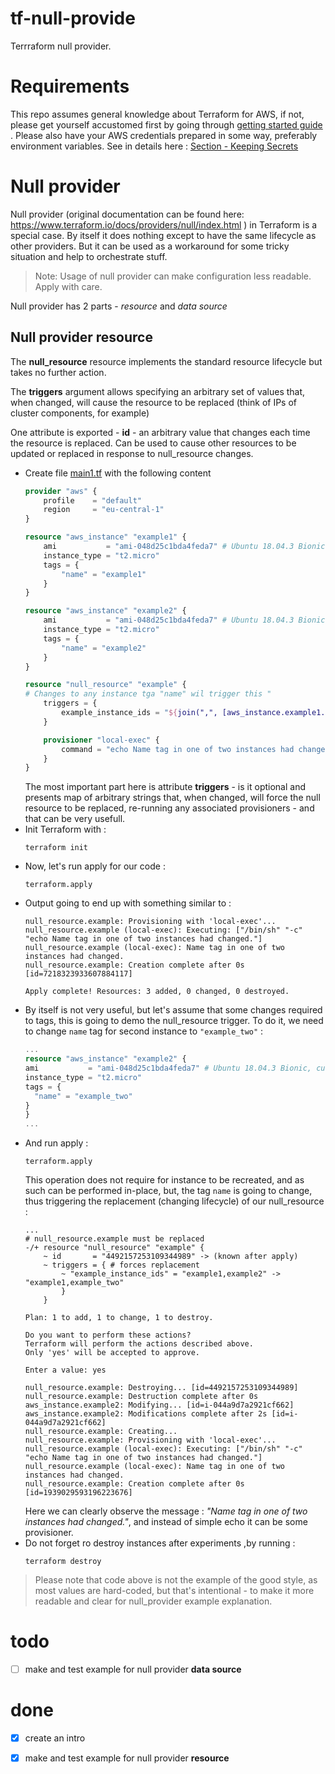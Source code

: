 # tf-null-provide
Terrraform null provider. 

# Requirements
This repo assumes general knowledge about Terraform for AWS, if not, please get yourself accustomed first by going through [getting started guide](https://learn.hashicorp.com/terraform?track=getting-started#getting-started) . Please also have your AWS credentials prepared in some way, preferably environment variables. See in details here : [Section - Keeping Secrets](https://aws.amazon.com/blogs/apn/terraform-beyond-the-basics-with-aws/)


# Null provider
Null provider (original documentation can be found here: https://www.terraform.io/docs/providers/null/index.html ) in Terraform is a special case. By itself it does nothing except to have the same lifecycle as other providers. But it can be used as a workaround for some tricky situation and help to orchestrate stuff.
> Note: Usage of null provider can make configuration less readable. Apply with care.

Null provider has 2 parts - *resource* and *data source*

## Null provider __resource__

The **null_resource** resource implements the standard resource lifecycle but takes no further action.

The **triggers** argument allows specifying an arbitrary set of values that, when changed, will cause the resource to be replaced (think of IPs of cluster components, for example)

One attribute is exported - **id** - an arbitrary value that changes each time the resource is replaced. Can be used to cause other resources to be updated or replaced in response to null_resource changes.

- Create file [main1.tf](main1.tf) with the following content
    ```terraform
    provider "aws" {
        profile    = "default"
        region     = "eu-central-1"
    }

    resource "aws_instance" "example1" {
        ami           = "ami-048d25c1bda4feda7" # Ubuntu 18.04.3 Bionic, custom
        instance_type = "t2.micro"
        tags = {
            "name" = "example1"
        }
    }

    resource "aws_instance" "example2" {
        ami           = "ami-048d25c1bda4feda7" # Ubuntu 18.04.3 Bionic, custom
        instance_type = "t2.micro"
        tags = {
            "name" = "example2"
        }
    }

    resource "null_resource" "example" {
    # Changes to any instance tga "name" wil trigger this "
        triggers = {
            example_instance_ids = "${join(",", [aws_instance.example1.tags.name, aws_instance.example2.tags.name])}"
        }

        provisioner "local-exec" {
            command = "echo Name tag in one of two instances had changed."
        }
    }
    ```
    The most important part here is attribute **triggers** - is it optional and presents map of arbitrary strings that, when changed, will force the null resource to be replaced, re-running any associated provisioners - and that can be very usefull.
- Init Terraform with : 
    ```
    terraform init
    ```
- Now, let's run apply for our code :
    ```
    terraform.apply
    ```
- Output going to end up with something similar to : 
    ```
    null_resource.example: Provisioning with 'local-exec'...
    null_resource.example (local-exec): Executing: ["/bin/sh" "-c" "echo Name tag in one of two instances had changed."]
    null_resource.example (local-exec): Name tag in one of two instances had changed.
    null_resource.example: Creation complete after 0s [id=7218323933607884117]

    Apply complete! Resources: 3 added, 0 changed, 0 destroyed.
    ```
- By itself is not very useful, but let's assume that some changes required to tags, this is going to demo the null_resource trigger. To do it, we need to change `name` tag for second instance to  `"example_two"` :
    ```terraform
    ...
    resource "aws_instance" "example2" {
    ami           = "ami-048d25c1bda4feda7" # Ubuntu 18.04.3 Bionic, custom
    instance_type = "t2.micro"
    tags = {
      "name" = "example_two"
    }  
    }
    ...
    ```
- And run apply :
    ```
    terraform.apply
    ```
    This operation does not require for instance to be recreated, and as such can be performed in-place, but, the tag `name` is going to change, thus triggering the replacement (changing lifecycle) of our null_resource :
    ```
    ...
    # null_resource.example must be replaced
    -/+ resource "null_resource" "example" {
        ~ id       = "4492157253109344989" -> (known after apply)
        ~ triggers = { # forces replacement
            ~ "example_instance_ids" = "example1,example2" -> "example1,example_two"
            }
        }

    Plan: 1 to add, 1 to change, 1 to destroy.

    Do you want to perform these actions?
    Terraform will perform the actions described above.
    Only 'yes' will be accepted to approve.

    Enter a value: yes

    null_resource.example: Destroying... [id=4492157253109344989]
    null_resource.example: Destruction complete after 0s
    aws_instance.example2: Modifying... [id=i-044a9d7a2921cf662]
    aws_instance.example2: Modifications complete after 2s [id=i-044a9d7a2921cf662]
    null_resource.example: Creating...
    null_resource.example: Provisioning with 'local-exec'...
    null_resource.example (local-exec): Executing: ["/bin/sh" "-c" "echo Name tag in one of two instances had changed."]
    null_resource.example (local-exec): Name tag in one of two instances had changed.
    null_resource.example: Creation complete after 0s [id=1939029593196223676]
    ```
    Here we can clearly observe the message : *"Name tag in one of two instances had changed."*, and instead of simple echo it can be some provisioner.
- Do not forget ro destroy instances after experiments ,by running :
    ```
    terraform destroy
    ```
> Please note that code above is not the example of the good style, as most values are hard-coded, but that's intentional - to make it more readable and clear for null_provider example explanation.

# todo

- [ ] make and test example for null provider **data source**

# done

- [x] create an intro
- [x] make and test example for null provider **resource**

